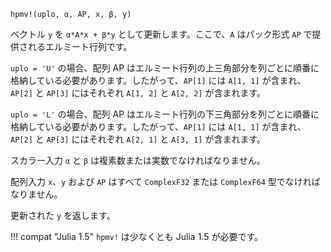 ```
hpmv!(uplo, α, AP, x, β, y)
```

ベクトル `y` を `α*A*x + β*y` として更新します。ここで、`A` はパック形式 `AP` で提供されるエルミート行列です。

`uplo = 'U'` の場合、配列 AP はエルミート行列の上三角部分を列ごとに順番に格納している必要があります。したがって、`AP[1]` には `A[1, 1]` が含まれ、`AP[2]` と `AP[3]` にはそれぞれ `A[1, 2]` と `A[2, 2]` が含まれます。

`uplo = 'L'` の場合、配列 AP はエルミート行列の下三角部分を列ごとに順番に格納している必要があります。したがって、`AP[1]` には `A[1, 1]` が含まれ、`AP[2]` と `AP[3]` にはそれぞれ `A[2, 1]` と `A[3, 1]` が含まれます。

スカラー入力 `α` と `β` は複素数または実数でなければなりません。

配列入力 `x`、`y` および `AP` はすべて `ComplexF32` または `ComplexF64` 型でなければなりません。

更新された `y` を返します。

!!! compat "Julia 1.5"
    `hpmv!` は少なくとも Julia 1.5 が必要です。

